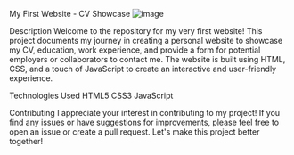 My First Website - CV Showcase
![image](https://github.com/Trybor/my-first-website/assets/138491596/42f2e2b0-0862-4824-b7a8-c4e2ef3fff7b)

Description
Welcome to the repository for my very first website! 
This project documents my journey in creating a personal website to showcase my CV, education, work experience, and provide a form for potential employers or collaborators to contact me. 
The website is built using HTML, CSS, and a touch of JavaScript to create an interactive and user-friendly experience.

Technologies Used
HTML5
CSS3
JavaScript

Contributing
I appreciate your interest in contributing to my project! If you find any issues or have suggestions for improvements, please feel free to open an issue or create a pull request. 
Let's make this project better together!
